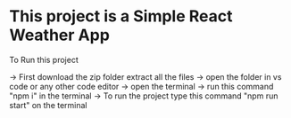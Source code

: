 # This project is a Simple React Weather App

To Run this project

-> First download the zip folder extract all the files
-> open the folder in vs code or any other code editor
-> open the terminal
-> run this command "npm i" in the terminal
-> To run the project type this command "npm run start" on the terminal
